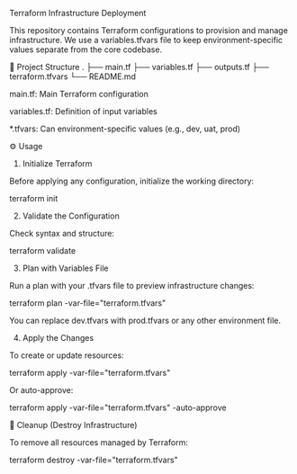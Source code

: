 Terraform Infrastructure Deployment

This repository contains Terraform configurations to provision and manage infrastructure.
We use a variables.tfvars file to keep environment-specific values separate from the core codebase.

📁 Project Structure
.
├── main.tf
├── variables.tf
├── outputs.tf
├── terraform.tfvars
└── README.md


main.tf: Main Terraform configuration

variables.tf: Definition of input variables

*.tfvars: Can environment-specific values (e.g., dev, uat, prod)


⚙️ Usage
1. Initialize Terraform

Before applying any configuration, initialize the working directory:

terraform init

2. Validate the Configuration

Check syntax and structure:

terraform validate

3. Plan with Variables File

Run a plan with your .tfvars file to preview infrastructure changes:

terraform plan -var-file="terraform.tfvars"


You can replace dev.tfvars with prod.tfvars or any other environment file.

4. Apply the Changes

To create or update resources:

terraform apply -var-file="terraform.tfvars"


Or auto-approve:

terraform apply -var-file="terraform.tfvars" -auto-approve

🧼 Cleanup (Destroy Infrastructure)

To remove all resources managed by Terraform:

terraform destroy -var-file="terraform.tfvars"